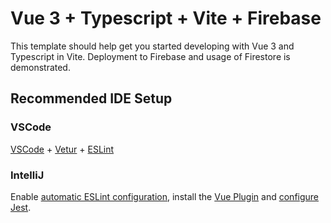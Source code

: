 # Vue 3 + Typescript + Vite + Firebase

This template should help get you started developing with Vue 3 and Typescript in Vite.
Deployment to Firebase and usage of Firestore is demonstrated.

## Recommended IDE Setup
### VSCode
[VSCode](https://code.visualstudio.com/) + [Vetur](https://marketplace.visualstudio.com/items?itemName=octref.vetur) + [ESLint](https://marketplace.visualstudio.com/items?itemName=dbaeumer.vscode-eslint)

### IntelliJ
Enable [automatic ESLint configuration](https://www.jetbrains.com/help/idea/eslint.html#ws_js_eslint_activate), install the [Vue Plugin](https://www.jetbrains.com/help/idea/vue-js.html) and [configure Jest](https://www.jetbrains.com/help/idea/running-unit-tests-on-jest.html).